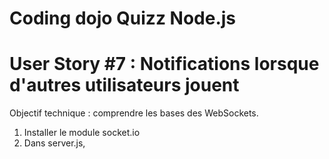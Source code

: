 # Coding dojo Quizz Node.js

# User Story #7 : Notifications lorsque d'autres utilisateurs jouent

Objectif technique : comprendre les bases des WebSockets.

1. Installer le module socket.io
2. Dans server.js, 
